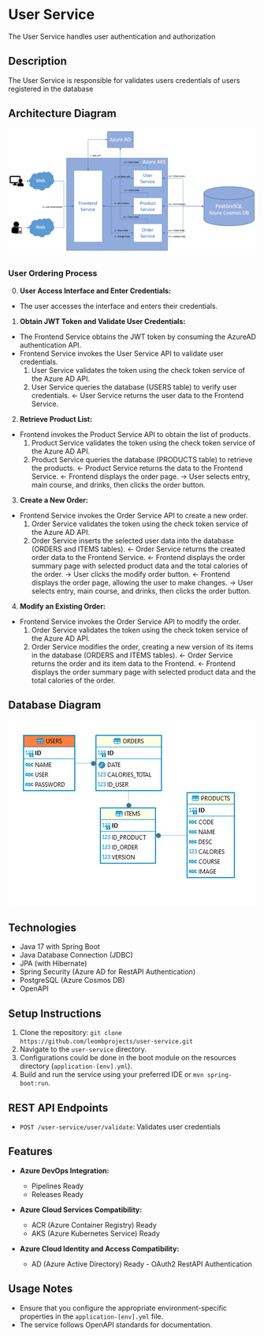 # User Service

The User Service handles user authentication and authorization

## Description

The User Service is responsible for validates users credentials of users registered in the database

## Architecture Diagram

![img.png](architecture.png)

### User Ordering Process

0. **User Access Interface and Enter Credentials:**
- The user accesses the interface and enters their credentials.

1. **Obtain JWT Token and Validate User Credentials:**
- The Frontend Service obtains the JWT token by consuming the AzureAD authentication API.
- Frontend Service invokes the User Service API to validate user credentials.
  1. User Service validates the token using the check token service of the Azure AD API.
  2. User Service queries the database (USERS table) to verify user credentials.
     <- User Service returns the user data to the Frontend Service.

2. **Retrieve Product List:**
- Frontend invokes the Product Service API to obtain the list of products.
  1. Product Service validates the token using the check token service of the Azure AD API.
  2. Product Service queries the database (PRODUCTS table) to retrieve the products.
     <- Product Service returns the data to the Frontend Service.
     <- Frontend displays the order page.
     -> User selects entry, main course, and drinks, then clicks the order button.

3. **Create a New Order:**
- Frontend Service invokes the Order Service API to create a new order.
  1. Order Service validates the token using the check token service of the Azure AD API.
  2. Order Service inserts the selected user data into the database (ORDERS and ITEMS tables).
     <- Order Service returns the created order data to the Frontend Service.
     <- Frontend displays the order summary page with selected product data and the total calories of the order.
     -> User clicks the modify order button.
     <- Frontend displays the order page, allowing the user to make changes.
     -> User selects entry, main course, and drinks, then clicks the order button.

4. **Modify an Existing Order:**
- Frontend Service invokes the Order Service API to modify the order.
  1. Order Service validates the token using the check token service of the Azure AD API.
  2. Order Service modifies the order, creating a new version of its items in the database (ORDERS and ITEMS tables).
     <- Order Service returns the order and its item data to the Frontend.
     <- Frontend displays the order summary page with selected product data and the total calories of the order.


## Database Diagram

![img.png](database.png)

## Technologies

- Java 17 with Spring Boot 
- Java Database Connection (JDBC)
- JPA (with Hibernate)
- Spring Security (Azure AD for RestAPI Authentication)
- PostgreSQL (Azure Cosmos DB)
- OpenAPI

## Setup Instructions

1. Clone the repository: `git clone https://github.com/leombprojects/user-service.git`
2. Navigate to the `user-service` directory.
3. Configurations could be done in the boot module on the resources directory (`application-[env].yml`).
4. Build and run the service using your preferred IDE or `mvn spring-boot:run`.

## REST API Endpoints

- `POST /user-service/user/validate`: Validates user credentials

## Features

- **Azure DevOps Integration:**
    - Pipelines Ready
    - Releases Ready

- **Azure Cloud Services Compatibility:**
    - ACR (Azure Container Registry) Ready
    - AKS (Azure Kubernetes Service) Ready

- **Azure Cloud Identity and Access Compatibility:**
  - AD (Azure Active Directory) Ready - OAuth2 RestAPI Authentication

## Usage Notes

- Ensure that you configure the appropriate environment-specific properties in the `application-[env].yml` file.
- The service follows OpenAPI standards for documentation.